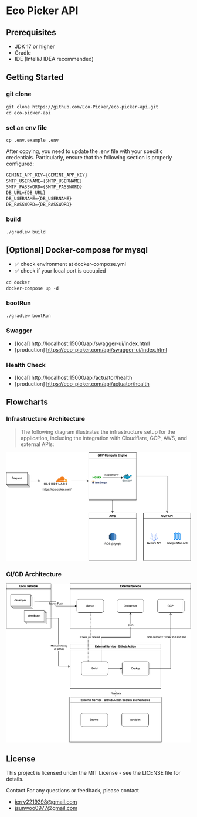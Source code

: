 # Eco Picker API

## Prerequisites

- JDK 17 or higher
- Gradle
- IDE (IntelliJ IDEA recommended)

## Getting Started

### git clone

```shell
git clone https://github.com/Eco-Picker/eco-picker-api.git
cd eco-picker-api
```

### set an env file

```shell
cp .env.example .env
```

After copying, you need to update the .env file with your specific credentials.
Particularly, ensure that the following section is properly configured:

```shell
GEMINI_APP_KEY={GEMINI_APP_KEY}
SMTP_USERNAME={SMTP_USERNAME}
SMTP_PASSWORD={SMTP_PASSWORD}
DB_URL={DB_URL}
DB_USERNAME={DB_USERNAME}
DB_PASSWORD={DB_PASSWORD}
```

### build

```shell
./gradlew build 
```

## [Optional] Docker-compose for mysql

- ✅ check environment at docker-compose.yml
- ✅ check if your local port is occupied

```shell
cd docker
docker-compose up -d 
```

### bootRun

```shell
./gradlew bootRun
```

### Swagger

- [local] http://localhost:15000/api/swagger-ui/index.html
- [production] https://eco-picker.com/api/swagger-ui/index.html

### Health Check

- [local] http://localhost:15000/api/actuator/health
- [production] https://eco-picker.com/api/actuator/health

## Flowcharts

### Infrastructure Architecture

> The following diagram illustrates the infrastructure setup for the application, including the integration with
> Cloudflare, GCP, AWS, and external APIs:

![Infrastructure Architecture](src/main/resources/static/Infra-architecture.png)

### CI/CD Architecture

![CI/CD Architecture](src/main/resources/static/cicd.png)

## License

This project is licensed under the MIT License - see the LICENSE file for details.

Contact
For any questions or feedback, please contact

- [jerry2219398\@gmail.com](mailto:jerry2219398@gmail.com?subject=ecopicker)
- [jsunwoo0977\@gmail.com](mailto:jsunwoo0977@gmail.com?subject=ecopicker)
